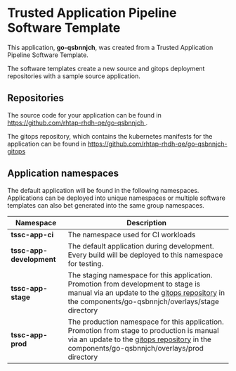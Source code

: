 # Trusted Application Pipeline Software Template

This application, **go-qsbnnjch**, was created from a Trusted Application Pipeline Software Template.

The software templates create a new source and gitops deployment repositories with a sample source application. 

## Repositories

The source code for your application can be found in [https://github.com/rhtap-rhdh-qe/go-qsbnnjch ](https://github.com/rhtap-rhdh-qe/go-qsbnnjch ).
 
The gitops repository, which contains the kubernetes manifests for the application can be found in 
[https://github.com/rhtap-rhdh-qe/go-qsbnnjch-gitops ](https://github.com/rhtap-rhdh-qe/go-qsbnnjch-gitops ) 

## Application namespaces 

The default application will be found in the following namespaces. Applications can be deployed into unique namespaces or multiple software templates can also bet generated into the same group namespaces.  

|  Namespace   |  Description   |  
| -------- | -------- |
| **tssc-app-ci** | The namespace used for CI workloads |
| **tssc-app-development** | The default application during development. Every build will be deployed to this namespace for testing. |
| **tssc-app-stage** | The staging namespace for this application. Promotion from development to stage is manual via an update to the [gitops repository](https://github.com/rhtap-rhdh-qe/go-qsbnnjch-gitops ) in the components/go-qsbnnjch/overlays/stage directory |
| **tssc-app-prod** | The production namespace for this application. Promotion from stage to production is manual via an update to the [gitops repository](https://github.com/rhtap-rhdh-qe/go-qsbnnjch-gitops ) in the components/go-qsbnnjch/overlays/prod directory |